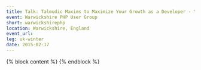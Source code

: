 ```yaml
---
title: Talk: Talmudic Maxims to Maximize Your Growth as a Developer - Yitzchok Willroth
event: Warwickshire PHP User Group
short: warwickshirephp
location: Warwickshire, England
event_url:
leg: uk-winter
date: 2015-02-17
---
```

{% block content %}
{% endblock %}